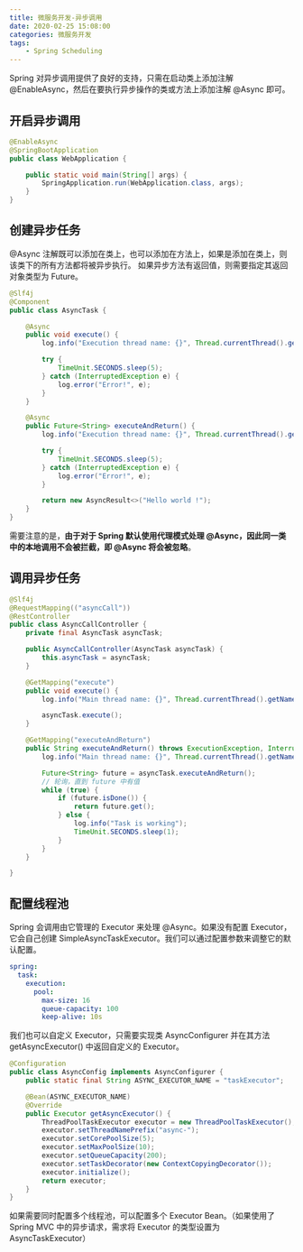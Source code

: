 ```yaml
---
title: 微服务开发-异步调用
date: 2020-02-25 15:08:00
categories: 微服务开发
tags:
    - Spring Scheduling
---
```

Spring 对异步调用提供了良好的支持，只需在启动类上添加注解 @EnableAsync，然后在要执行异步操作的类或方法上添加注解 @Async 即可。

## 开启异步调用
```java
@EnableAsync
@SpringBootApplication
public class WebApplication {

    public static void main(String[] args) {
        SpringApplication.run(WebApplication.class, args);
    }
}
```

## 创建异步任务
@Async 注解既可以添加在类上，也可以添加在方法上，如果是添加在类上，则该类下的所有方法都将被异步执行。
如果异步方法有返回值，则需要指定其返回对象类型为 Future。

```java
@Slf4j
@Component
public class AsyncTask {

    @Async
    public void execute() {
        log.info("Execution thread name: {}", Thread.currentThread().getName());

        try {
            TimeUnit.SECONDS.sleep(5);
        } catch (InterruptedException e) {
            log.error("Error!", e);
        }
    }

    @Async
    public Future<String> executeAndReturn() {
        log.info("Execution thread name: {}", Thread.currentThread().getName());

        try {
            TimeUnit.SECONDS.sleep(5);
        } catch (InterruptedException e) {
            log.error("Error!", e);
        }

        return new AsyncResult<>("Hello world !");
    }
}
```

需要注意的是，**由于对于 Spring 默认使用代理模式处理 @Async，因此同一类中的本地调用不会被拦截，即 @Async 将会被忽略**。

## 调用异步任务
```java
@Slf4j
@RequestMapping(("asyncCall"))
@RestController
public class AsyncCallController {
    private final AsyncTask asyncTask;

    public AsyncCallController(AsyncTask asyncTask) {
        this.asyncTask = asyncTask;
    }

    @GetMapping("execute")
    public void execute() {
        log.info("Main thread name: {}", Thread.currentThread().getName());

        asyncTask.execute();
    }

    @GetMapping("executeAndReturn")
    public String executeAndReturn() throws ExecutionException, InterruptedException {
        log.info("Main thread name: {}", Thread.currentThread().getName());

        Future<String> future = asyncTask.executeAndReturn();
        // 轮询，直到 future 中有值
        while (true) {
            if (future.isDone()) {
                return future.get();
            } else {
                log.info("Task is working");
                TimeUnit.SECONDS.sleep(1);
            }
        }
    }

}
```

## 配置线程池
Spring 会调用由它管理的 Executor 来处理 @Async。如果没有配置 Executor，它会自己创建 SimpleAsyncTaskExecutor。我们可以通过配置参数来调整它的默认配置。

```yaml
spring:
  task:
    execution:
      pool:
        max-size: 16
        queue-capacity: 100
        keep-alive: 10s
```

我们也可以自定义 Executor，只需要实现类 AsyncConfigurer 并在其方法 getAsyncExecutor() 中返回自定义的 Executor。

```java
@Configuration
public class AsyncConfig implements AsyncConfigurer {
    public static final String ASYNC_EXECUTOR_NAME = "taskExecutor";

    @Bean(ASYNC_EXECUTOR_NAME)
    @Override
    public Executor getAsyncExecutor() {
        ThreadPoolTaskExecutor executor = new ThreadPoolTaskExecutor();
        executor.setThreadNamePrefix("async-");
        executor.setCorePoolSize(5);
        executor.setMaxPoolSize(10);
        executor.setQueueCapacity(200);
        executor.setTaskDecorator(new ContextCopyingDecorator());
        executor.initialize();
        return executor;
    }
}
```

如果需要同时配置多个线程池，可以配置多个 Executor Bean。（如果使用了 Spring MVC 中的异步请求，需求将 Executor 的类型设置为 AsyncTaskExecutor）